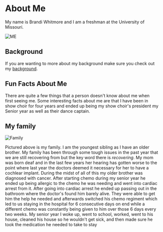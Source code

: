 # About Me
My name is Brandi Whitmore and I am a freshman at the University of Missouri.  
  
![ME](https://media-exp1.licdn.com/dms/image/C4E03AQFI4ajFJuXpGw/profile-displayphoto-shrink_200_200/0?e=1593648000&v=beta&t=QAsvzn5-SJbKTYBdvlOPOJ4SFXQPqW4l1KWf2pBT27A)
## Background
If you are wanting to more about my background make sure you check out my [background](Background.md). 
## Fun Facts About Me
There are quite a few things that a person doesn't know about me when first seeing me. Some interesting facts about me are that I have been in show choir for four years and ended up being my show choir's president my Senior year as well as their dance captain. 
## My family
![Family](https://d2g8igdw686xgo.cloudfront.net/37656680_15522470615802_r.jpeg)
  
Pictured above is my family. I am the youngest sibling as I have an older brother. My family has been through some tough issues in the past year that we are still recovering from but the key word there is _recovering_. My mom was born deaf and in the last few years her hearing has gotten worse to the point where last year the doctors deemed it necessary for her to have a cochlear implant. During the midst of all of this my older brother was diagnosed with cancer. After starting chemo during my senior year he ended up being allergic to the chemo he was needing and went into cardiac arrest from it. After going into cardiac arrest he ended up passing out in the bathroom where the doctor's found him barely alive. They were able to get him the help he needed and afterwards switched his chemo regiment which led to us staying in the hospital for 6 consecutive days on end while a different chemo was constantly being given to him over those 6 days every two weeks. My senior year I woke up, went to school, worked, went to his house, cleaned his house so he wouldn't get sick, and then made sure he took the medication he needed to take to stay
